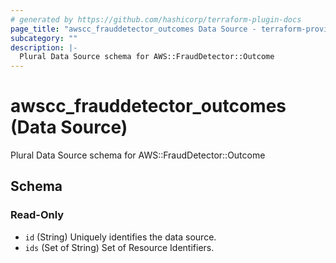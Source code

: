 ```yaml
---
# generated by https://github.com/hashicorp/terraform-plugin-docs
page_title: "awscc_frauddetector_outcomes Data Source - terraform-provider-awscc"
subcategory: ""
description: |-
  Plural Data Source schema for AWS::FraudDetector::Outcome
---
```


# awscc_frauddetector_outcomes (Data Source)

Plural Data Source schema for AWS::FraudDetector::Outcome



<!-- schema generated by tfplugindocs -->
## Schema

### Read-Only

- `id` (String) Uniquely identifies the data source.
- `ids` (Set of String) Set of Resource Identifiers.
